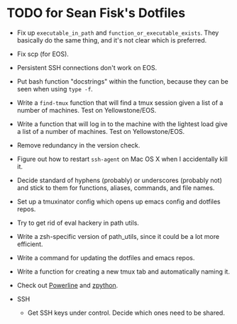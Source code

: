 TODO for Sean Fisk's Dotfiles
=============================

* Fix up `executable_in_path` and `function_or_executable_exists`. They basically do the same thing, and it's not clear which is preferred.
* Fix scp (for EOS).
* Persistent SSH connections don't work on EOS.
* Put bash function "docstrings" within the function, because they can be seen when using `type -f`.
* Write a `find-tmux` function that will find a tmux session given a list of a number of machines. Test on Yellowstone/EOS.
* Write a function that will log in to the machine with the lightest load give a list of a number of machines. Test on Yellowstone/EOS.
* Remove redundancy in the version check.
* Figure out how to restart `ssh-agent` on Mac OS X when I accidentally kill it.
* Decide standard of hyphens (probably) or underscores (probably not) and stick to them for functions, aliases, commands, and file names.
* Set up a tmuxinator config which opens up emacs config and dotfiles repos.
* Try to get rid of eval hackery in path utils.
* Write a zsh-specific version of path_utils, since it could be a lot more efficient.
* Write a command for updating the dotfiles and emacs repos.
* Write a function for creating a new tmux tab and automatically naming it.
* Check out [Powerline](https://github.com/Lokaltog/powerline) and [zpython](https://bitbucket.org/ZyX_I/zsh/src).

* SSH
    * Get SSH keys under control. Decide which ones need to be shared.
